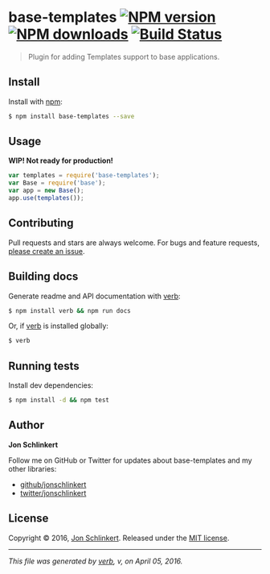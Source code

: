 # base-templates [![NPM version](https://img.shields.io/npm/v/base-templates.svg?style=flat)](https://www.npmjs.com/package/base-templates) [![NPM downloads](https://img.shields.io/npm/dm/base-templates.svg?style=flat)](https://npmjs.org/package/base-templates) [![Build Status](https://img.shields.io/travis/node-base/base-templates.svg?style=flat)](https://travis-ci.org/node-base/base-templates)

> Plugin for adding Templates support to base applications.

## Install

Install with [npm](https://www.npmjs.com/):

```sh
$ npm install base-templates --save
```

## Usage

**WIP! Not ready for production!**

```js
var templates = require('base-templates');
var Base = require('base');
var app = new Base();
app.use(templates());
```

## Contributing

Pull requests and stars are always welcome. For bugs and feature requests, [please create an issue](https://github.com/jonschlinkert/base-templates/issues/new).

## Building docs

Generate readme and API documentation with [verb](https://github.com/verbose/verb):

```sh
$ npm install verb && npm run docs
```

Or, if [verb](https://github.com/verbose/verb) is installed globally:

```sh
$ verb
```

## Running tests

Install dev dependencies:

```sh
$ npm install -d && npm test
```

## Author

**Jon Schlinkert**

Follow me on GitHub or Twitter for updates about base-templates and my other libraries:

* [github/jonschlinkert](https://github.com/jonschlinkert)
* [twitter/jonschlinkert](http://twitter.com/jonschlinkert)

## License

Copyright © 2016, [Jon Schlinkert](https://github.com/jonschlinkert).
Released under the [MIT license](https://github.com/node-base/base-templates/blob/master/LICENSE).

***

_This file was generated by [verb](https://github.com/verbose/verb), v, on April 05, 2016._
